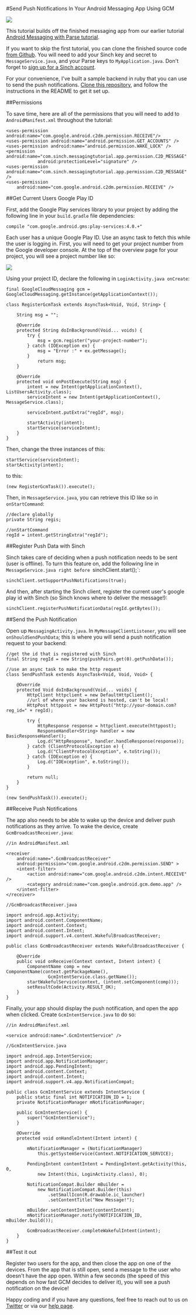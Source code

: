 #Send Push Notifications In Your Android Messaging App Using GCM

<img src="images/push.png" />

This tutorial builds off the finished messaging app from our earlier tutorial [Android Messaging with Parse tutorial](https://www.sinch.com/tutorials/android-messaging-tutorial-using-sinch-and-parse/).

If you want to skip the first tutorial, you can clone the finished source code [from Github](https://github.com/sinch/android-messaging-tutorial). You will need to add your Sinch key and secret to `MessageService.java`, and your Parse keys to `MyApplication.java`. Don't forget to [sign up for a Sinch account](https://www.sinch.com/dashboard/#/signup).

For your convenience, I've built a sample backend in ruby that you can use to send the push notifications. [Clone this repository](https://github.com/sinch/push-backend-ruby), and follow the instructions in the README to get it set up.

##Permissions

To save time, here are all of the permissions that you will need to add to `AndroidManifest.xml` throughout the tutorial:

    <uses-permission android:name="com.google.android.c2dm.permission.RECEIVE"/>
    <uses-permission android:name="android.permission.GET_ACCOUNTS" />
    <uses-permission android:name="android.permission.WAKE_LOCK" />
    <permission android:name="com.sinch.messagingtutorial.app.permission.C2D_MESSAGE"
                android:protectionLevel="signature" />
    <uses-permission android:name="com.sinch.messagingtutorial.app.permission.C2D_MESSAGE" />
    <uses-permission
        android:name="com.google.android.c2dm.permission.RECEIVE" />

##Get Current Users Google Play ID

First, add the Google Play services library to your project by adding the following line in your `build.gradle` file dependencies:

    compile "com.google.android.gms:play-services:4.0.+"

Each user has a unique Google Play ID. Use an async task to fetch this while the user is logging in. First, you will need to get your project number from the Google developer console. At the top of the overview page for your project, you will see a project number like so:

<img src="images/project-number.png" />

Using your project ID, declare the following in `LoginActivity.java onCreate`:

    final GoogleCloudMessaging gcm = GoogleCloudMessaging.getInstance(getApplicationContext());

    class RegisterGcmTask extends AsyncTask<Void, Void, String> {

        String msg = "";

        @Override
        protected String doInBackground(Void... voids) {
            try {
                msg = gcm.register("your-project-number");
            } catch (IOException ex) {
                msg = "Error :" + ex.getMessage();
            }
                return msg;
        }

        @Override
        protected void onPostExecute(String msg) {
            intent = new Intent(getApplicationContext(), ListUsersActivity.class);
            serviceIntent = new Intent(getApplicationContext(), MessageService.class);

            serviceIntent.putExtra("regId", msg);

            startActivity(intent);
            startService(serviceIntent);
        }
    }
    
Then, change the three instances of this:

    startService(serviceIntent);
    startActivity(intent);
    
to this:

    (new RegisterGcmTask()).execute();
    
Then, in `MessageService.java`, you can retrieve this ID like so in `onStartCommand`:

    //declare globally
    private String regis;

    //onStartCommand
    regId = intent.getStringExtra("regId");


##Register Push Data with Sinch

Sinch takes care of deciding when a push notification needs to be sent (user is offline). To turn this feature on, add the following line in `MessageService.java right before `sinchClient.start();`:

    sinchClient.setSupportPushNotifications(true);
    
And then, after starting the Sinch client, register the current user's google play id with Sinch (so Sinch knows where to deliver the message!):

    sinchClient.registerPushNotificationData(regId.getBytes());
    
##Send the Push Notification

Open up `MessagingActivity.java`. In `MyMessageClientListener`, you will see `onShouldSendPushData`; this is where you will send a push notification request to your backend:

    //get the id that is registered with Sinch
    final String regId = new String(pushPairs.get(0).getPushData());

    //use an async task to make the http request
    class SendPushTask extends AsyncTask<Void, Void, Void> {

        @Override
        protected Void doInBackground(Void... voids) {
            HttpClient httpclient = new DefaultHttpClient();
            //url of where your backend is hosted, can't be local!
            HttpPost httppost = new HttpPost("http://your-domain.com?reg_id=" + regId);            

            try {
                HttpResponse response = httpclient.execute(httppost);
                ResponseHandler<String> handler = new BasicResponseHandler();
                Log.d("HttpResponse", handler.handleResponse(response));
            } catch (ClientProtocolException e) {
                Log.d("ClientProtocolException", e.toString());
            } catch (IOException e) {
                Log.d("IOException", e.toString());
            }

            return null;
        }    
    }

    (new SendPushTask()).execute();
    
##Receive Push Notifications

The app also needs to be able to wake up the device and deliver push notifications as they arrive. To wake the device, create `GcmBroadcastReceiver.java`:

    //in AndroidManifest.xml
    
    <receiver
        android:name=".GcmBroadcastReceiver"
        android:permission="com.google.android.c2dm.permission.SEND" >
        <intent-filter>
            <action android:name="com.google.android.c2dm.intent.RECEIVE" />
            <category android:name="com.google.android.gcm.demo.app" />
        </intent-filter>
    </receiver>
    
    //GcmBroadcastReceiver.java
    
    import android.app.Activity;
    import android.content.ComponentName;
    import android.content.Context;
    import android.content.Intent;
    import android.support.v4.content.WakefulBroadcastReceiver;

    public class GcmBroadcastReceiver extends WakefulBroadcastReceiver {

        @Override
        public void onReceive(Context context, Intent intent) {
            ComponentName comp = new ComponentName(context.getPackageName(),
                    GcmIntentService.class.getName());
            startWakefulService(context, (intent.setComponent(comp)));
            setResultCode(Activity.RESULT_OK);
        }
    }


Finally, your app should display the push notification, and open the app when clicked. Create `GcmIntentService.java` to do so:

    //in AndroidManifest.xml
    
    <service android:name=".GcmIntentService" />
    
    //GcmIntentService.java
    
    import android.app.IntentService;
    import android.app.NotificationManager;
    import android.app.PendingIntent;
    import android.content.Context;
    import android.content.Intent;
    import android.support.v4.app.NotificationCompat;

    public class GcmIntentService extends IntentService {
        public static final int NOTIFICATION_ID = 1;
        private NotificationManager mNotificationManager;

        public GcmIntentService() {
            super("GcmIntentService");
        }

        @Override
        protected void onHandleIntent(Intent intent) {

            mNotificationManager = (NotificationManager)
                this.getSystemService(Context.NOTIFICATION_SERVICE);

            PendingIntent contentIntent = PendingIntent.getActivity(this, 0,
                new Intent(this, LoginActivity.class), 0);

            NotificationCompat.Builder mBuilder =
                new NotificationCompat.Builder(this)
                    .setSmallIcon(R.drawable.ic_launcher)
                    .setContentTitle("New Message!");

            mBuilder.setContentIntent(contentIntent);
            mNotificationManager.notify(NOTIFICATION_ID, mBuilder.build());

            GcmBroadcastReceiver.completeWakefulIntent(intent);
        }
    }
    
##Test it out

Register two users for the app, and then close the app on one of the devices. From the app that is still open, send a message to the user who doesn't have the app open. Within a few seconds (the speed of this depends on how fast GCM decides to deliver it), you will see a push notification on the device! 

Happy coding and if you have any questions, feel free to reach out to us on [Twitter](https://twitter.com/sinchdev) or via our [help page](https://www.sinch.com/help/dev-support/).
